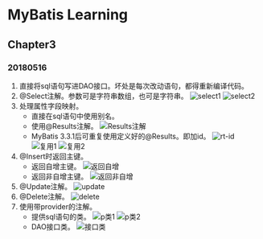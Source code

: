 # MyBatis Learning

## Chapter3
### 20180516
1. 直接将sql语句写进DAO接口。坏处是每次改动语句，都得重新编译代码。
2. @Select注解。参数可是字符串数组，也可是字符串。
![select1](https://ws1.sinaimg.cn/large/e2989da6ly1frd11he4lij20gh04laav.jpg)
![select2](https://ws1.sinaimg.cn/large/e2989da6ly1frd11pwg7dj20gn04qmxz.jpg)
3. 处理属性字段映射。
    - 直接在sql语句中使用别名。
    - 使用@Results注解。
    ![Results注解](https://ws1.sinaimg.cn/large/e2989da6ly1frd1a8k9kjj20kf05kmyp.jpg)
    - MyBatis 3.3.1后可重复使用定义好的@Results。即加id。
    ![rt-id](https://ws1.sinaimg.cn/large/e2989da6ly1frd1bztrszj20io03cgm2.jpg)
    ![复用1](https://ws1.sinaimg.cn/large/e2989da6ly1frd1cw799mj209b010wef.jpg)
    ![复用2](https://ws1.sinaimg.cn/large/e2989da6ly1frd1d1bt8dj20be01ndg1.jpg)
4. @Insert时返回主键。
    - 返回自增主键。
    ![返回自增](https://ws1.sinaimg.cn/large/e2989da6ly1frd6kxugsbj20os04gwg5.jpg)
    - 返回非自增主键。
    ![返回非自增](https://ws1.sinaimg.cn/large/e2989da6ly1frd6q23q2uj20or06n76e.jpg)
5. @Update注解。
![update](https://ws1.sinaimg.cn/large/e2989da6ly1frd6vzksxhj20l006o0u9.jpg)
6. @Delete注解。
![delete](https://ws1.sinaimg.cn/large/e2989da6ly1frd6wnpdgzj20gm01kweq.jpg)
7. 使用带provider的注解。
    - 提供sql语句的类。
    ![p类1](https://ws1.sinaimg.cn/large/e2989da6ly1frd842hk23j20jt09v40a.jpg)
    ![p类2](https://ws1.sinaimg.cn/large/e2989da6ly1frd84b0uv7j20is03adgl.jpg)
    - DAO接口类。
    ![接口类](https://ws1.sinaimg.cn/large/e2989da6ly1frd87212zoj20nz01t0t7.jpg)








